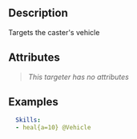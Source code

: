 ## Description
Targets the caster's vehicle


## Attributes
>*This targeter has no attributes*


## Examples
```yaml
  Skills:
  - heal{a=10} @Vehicle
```